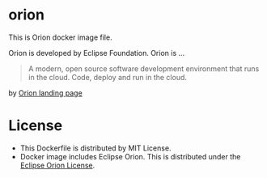 # orion
This is Orion docker image file.

Orion is developed by Eclipse Foundation.
Orion is ...

> A modern, open source software development environment that runs in the cloud.
> Code, deploy and run in the cloud.

by [Orion landing page](https://orionhub.org/mixloginstatic/landing.html)

# License

- This Dockerfile is distributed by MIT License.
- Docker image includes Eclipse Orion. This is distributed under the [Eclipse Orion License](https://projects.eclipse.org/projects/ecd.orion).
